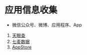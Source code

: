 # 应用信息收集

 - 微信公众号、微博、应用程序、App

1. [天眼查](http://tianyancha.com)
2. [七麦数据](https://www.qimai.cn/)
3. [AppStore](https://www.apple.com/app-store/)